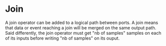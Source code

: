 # Join

A join operator can be added to a logical path between ports. A join means that data or event reaching a join will be merged on the same output path. Said differently, the join operator must get "nb of samples" samples on each of its inputs before writing "nb of samples" on its ouput.

